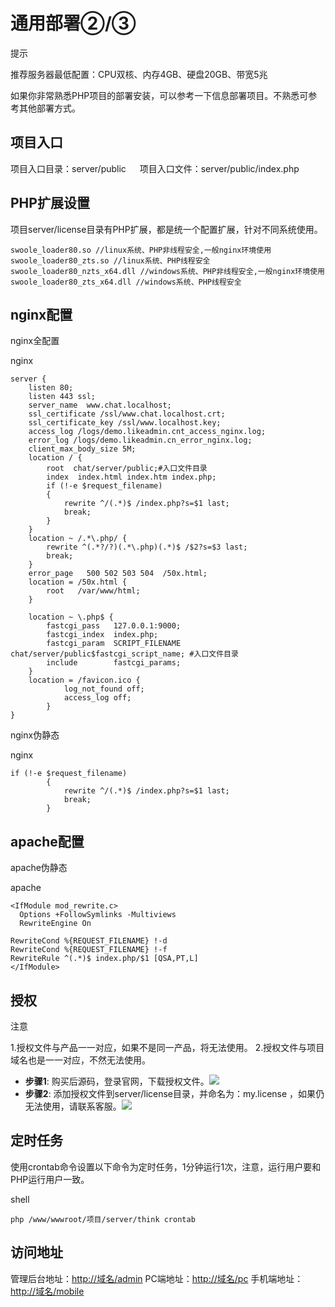 # 通用部署②/③

提示

推荐服务器最低配置：CPU双核、内存4GB、硬盘20GB、带宽5兆

如果你非常熟悉PHP项目的部署安装，可以参考一下信息部署项目。不熟悉可参考其他部署方式。

## 项目入口

项目入口目录：server/public 　
项目入口文件：server/public/index.php

## PHP扩展设置

项目server/license目录有PHP扩展，都是统一个配置扩展，针对不同系统使用。

```
swoole_loader80.so //linux系统、PHP非线程安全,一般nginx环境使用
swoole_loader80_zts.so //linux系统、PHP线程安全
swoole_loader80_nzts_x64.dll //windows系统、PHP非线程安全,一般nginx环境使用
swoole_loader80_zts_x64.dll //windows系统、PHP线程安全
```

## nginx配置

nginx全配置

nginx

```
server {
    listen 80;
    listen 443 ssl;
    server_name  www.chat.localhost;
    ssl_certificate /ssl/www.chat.localhost.crt;
    ssl_certificate_key /ssl/www.localhost.key;
    access_log /logs/demo.likeadmin.cnt_access_nginx.log;
    error_log /logs/demo.likeadmin.cn_error_nginx.log;
    client_max_body_size 5M;
    location / {
        root  chat/server/public;#入口文件目录
        index  index.html index.htm index.php;
        if (!-e $request_filename)
        {
            rewrite ^/(.*)$ /index.php?s=$1 last;
            break;
        }
    }
    location ~ /.*\.php/ {
        rewrite ^(.*?/?)(.*\.php)(.*)$ /$2?s=$3 last;
        break;
    }
    error_page   500 502 503 504  /50x.html;
    location = /50x.html {
        root   /var/www/html;
    }

    location ~ \.php$ {
        fastcgi_pass   127.0.0.1:9000;
        fastcgi_index  index.php;
        fastcgi_param  SCRIPT_FILENAME  chat/server/public$fastcgi_script_name; #入口文件目录
        include        fastcgi_params;
    }
    location = /favicon.ico {
            log_not_found off;
            access_log off;
        }
}
```

nginx伪静态

nginx

```
if (!-e $request_filename)
        {
            rewrite ^/(.*)$ /index.php?s=$1 last;
            break;
        }
```

## apache配置

apache伪静态

apache

```
<IfModule mod_rewrite.c>
  Options +FollowSymlinks -Multiviews
  RewriteEngine On

RewriteCond %{REQUEST_FILENAME} !-d
RewriteCond %{REQUEST_FILENAME} !-f
RewriteRule ^(.*)$ index.php/$1 [QSA,PT,L]
</IfModule>
```

## 授权

注意

1.授权文件与产品一一对应，如果不是同一产品，将无法使用。
2.授权文件与项目域名也是一一对应，不然无法使用。

* **步骤1**:
  购买后源码，登录官网，下载授权文件。![](https://doc.chatmoney.cn/docs/images/chat/deployment/server/license-1.png)
* **步骤2**:
  添加授权文件到server/license目录，并命名为：my.license ，如果仍无法使用，请联系客服。![](https://doc.chatmoney.cn/docs/images/chat/deployment/server/license-2.png)

## 定时任务

使用crontab命令设置以下命令为定时任务，1分钟运行1次，注意，运行用户要和PHP运行用户一致。

shell

```
php /www/wwwroot/项目/server/think crontab
```

## 访问地址

管理后台地址：[http://域名/admin](https://chat-demo.likeshop.cn/admin)
PC端地址：[http://域名/pc](https://chat.likeshop.cn/pc)
手机端地址：[http://域名/mobile](https://chat.likeshop.cn/mobile)